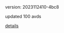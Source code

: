 version: 2023112410-4bc8

updated 100 avds

[details](https://github.com/0x74f917491bfa7ebfa379/ali_avd_db/blob/master/change_log/2023/11/24/10/4bc8.txt)